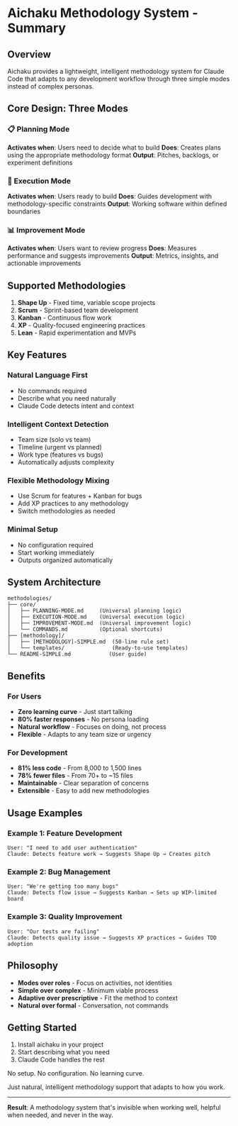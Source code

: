 # Aichaku Methodology System - Summary

## Overview

Aichaku provides a lightweight, intelligent methodology system for Claude Code
that adapts to any development workflow through three simple modes instead of
complex personas.

## Core Design: Three Modes

### 📋 Planning Mode

**Activates when**: Users need to decide what to build **Does**: Creates plans
using the appropriate methodology format **Output**: Pitches, backlogs, or
experiment definitions

### 🔨 Execution Mode

**Activates when**: Users ready to build **Does**: Guides development with
methodology-specific constraints **Output**: Working software within defined
boundaries

### 📊 Improvement Mode

**Activates when**: Users want to review progress **Does**: Measures performance
and suggests improvements **Output**: Metrics, insights, and actionable
improvements

## Supported Methodologies

1. **Shape Up** - Fixed time, variable scope projects
2. **Scrum** - Sprint-based team development
3. **Kanban** - Continuous flow work
4. **XP** - Quality-focused engineering practices
5. **Lean** - Rapid experimentation and MVPs

## Key Features

### Natural Language First

- No commands required
- Describe what you need naturally
- Claude Code detects intent and context

### Intelligent Context Detection

- Team size (solo vs team)
- Timeline (urgent vs planned)
- Work type (features vs bugs)
- Automatically adjusts complexity

### Flexible Methodology Mixing

- Use Scrum for features + Kanban for bugs
- Add XP practices to any methodology
- Switch methodologies as needed

### Minimal Setup

- No configuration required
- Start working immediately
- Outputs organized automatically

## System Architecture

```
methodologies/
├── core/
│   ├── PLANNING-MODE.md     (Universal planning logic)
│   ├── EXECUTION-MODE.md    (Universal execution logic)
│   ├── IMPROVEMENT-MODE.md  (Universal improvement logic)
│   └── COMMANDS.md          (Optional shortcuts)
├── [methodology]/
│   ├── [METHODOLOGY]-SIMPLE.md  (50-line rule set)
│   └── templates/               (Ready-to-use templates)
└── README-SIMPLE.md            (User guide)
```

## Benefits

### For Users

- **Zero learning curve** - Just start talking
- **80% faster responses** - No persona loading
- **Natural workflow** - Focuses on doing, not process
- **Flexible** - Adapts to any team size or urgency

### For Development

- **81% less code** - From 8,000 to 1,500 lines
- **78% fewer files** - From 70+ to ~15 files
- **Maintainable** - Clear separation of concerns
- **Extensible** - Easy to add new methodologies

## Usage Examples

### Example 1: Feature Development

```
User: "I need to add user authentication"
Claude: Detects feature work → Suggests Shape Up → Creates pitch
```

### Example 2: Bug Management

```
User: "We're getting too many bugs"
Claude: Detects flow issue → Suggests Kanban → Sets up WIP-limited board
```

### Example 3: Quality Improvement

```
User: "Our tests are failing"
Claude: Detects quality issue → Suggests XP practices → Guides TDD adoption
```

## Philosophy

- **Modes over roles** - Focus on activities, not identities
- **Simple over complex** - Minimum viable process
- **Adaptive over prescriptive** - Fit the method to context
- **Natural over formal** - Conversation, not commands

## Getting Started

1. Install aichaku in your project
2. Start describing what you need
3. Claude Code handles the rest

No setup. No configuration. No learning curve.

Just natural, intelligent methodology support that adapts to how you work.

---

**Result**: A methodology system that's invisible when working well, helpful
when needed, and never in the way.
